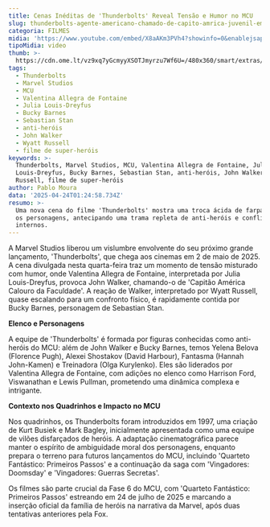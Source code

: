 ```yaml
---
title: Cenas Inéditas de 'Thunderbolts' Reveal Tensão e Humor no MCU
slug: thunderbolts-agente-americano-chamado-de-capito-amrica-juvenil-em-cena
categoria: FILMES
midia: 'https://www.youtube.com/embed/X8aAKm3PVh4?showinfo=0&enablejsapi=1'
tipoMidia: video
thumb: >-
  https://cdn.ome.lt/vz9xq7yGcmyyXSOTJmyrzu7Wf6U=/480x360/smart/extras/conteudos/Design_sem_nome_-_2025-04-23T204904.096.png
tags:
  - Thunderbolts
  - Marvel Studios
  - MCU
  - Valentina Allegra de Fontaine
  - Julia Louis-Dreyfus
  - Bucky Barnes
  - Sebastian Stan
  - anti-heróis
  - John Walker
  - Wyatt Russell
  - filme de super-heróis
keywords: >-
  Thunderbolts, Marvel Studios, MCU, Valentina Allegra de Fontaine, Julia
  Louis-Dreyfus, Bucky Barnes, Sebastian Stan, anti-heróis, John Walker, Wyatt
  Russell, filme de super-heróis
author: Pablo Moura
data: '2025-04-24T01:24:58.734Z'
resumo: >-
  Uma nova cena do filme 'Thunderbolts' mostra uma troca ácida de farpas entre
  os personagens, antecipando uma trama repleta de anti-heróis e conflitos
  internos.
---
```


A Marvel Studios liberou um vislumbre envolvente do seu próximo grande lançamento, 'Thunderbolts', que chega aos cinemas em 2 de maio de 2025. A cena divulgada nesta quarta-feira traz um momento de tensão misturado com humor, onde Valentina Allegra de Fontaine, interpretada por Julia Louis-Dreyfus, provoca John Walker, chamando-o de 'Capitão América Calouro da Faculdade'. A reação de Walker, interpretado por Wyatt Russell, quase escalando para um confronto físico, é rapidamente contida por Bucky Barnes, personagem de Sebastian Stan.

<blockquote class="twitter-tweet"><a href="https://twitter.com/user/status/1915178877812695308"></a></blockquote>

**Elenco e Personagens**

A equipe de 'Thunderbolts' é formada por figuras conhecidas como anti-heróis do MCU: além de John Walker e Bucky Barnes, temos Yelena Belova (Florence Pugh), Alexei Shostakov (David Harbour), Fantasma (Hannah John-Kamen) e Treinadora (Olga Kurylenko). Eles são liderados por Valentina Allegra de Fontaine, com adições no elenco como Harrison Ford, Viswanathan e Lewis Pullman, prometendo uma dinâmica complexa e intrigante.

**Contexto nos Quadrinhos e Impacto no MCU**

Nos quadrinhos, os Thunderbolts foram introduzidos em 1997, uma criação de Kurt Busiek e Mark Bagley, inicialmente apresentada como uma equipe de vilões disfarçados de heróis. A adaptação cinematográfica parece manter o espírito de ambiguidade moral dos personagens, enquanto prepara o terreno para futuros lançamentos do MCU, incluindo 'Quarteto Fantástico: Primeiros Passos' e a continuação da saga com 'Vingadores: Doomsday' e 'Vingadores: Guerras Secretas'.

Os filmes são parte crucial da Fase 6 do MCU, com 'Quarteto Fantástico: Primeiros Passos' estreando em 24 de julho de 2025 e marcando a inserção oficial da família de heróis na narrativa da Marvel, após duas tentativas anteriores pela Fox.
